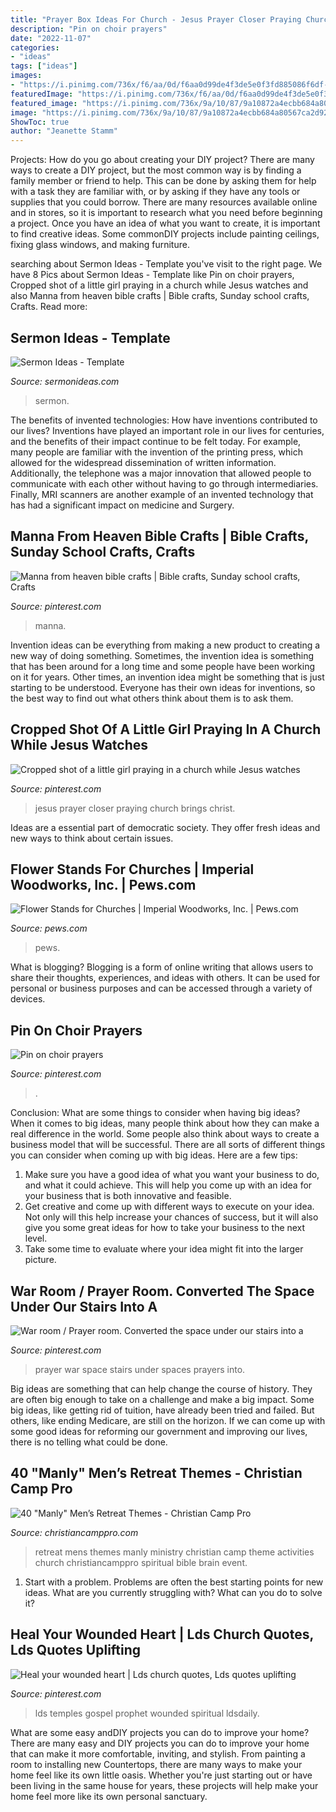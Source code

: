 ```yaml
---
title: "Prayer Box Ideas For Church - Jesus Prayer Closer Praying Church Brings Christ"
description: "Pin on choir prayers"
date: "2022-11-07"
categories:
- "ideas"
tags: ["ideas"]
images:
- "https://i.pinimg.com/736x/f6/aa/0d/f6aa0d99de4f3de5e0f3fd885086f6df--prayer-room-a-prayer.jpg?b=t"
featuredImage: "https://i.pinimg.com/736x/f6/aa/0d/f6aa0d99de4f3de5e0f3fd885086f6df--prayer-room-a-prayer.jpg?b=t"
featured_image: "https://i.pinimg.com/736x/9a/10/87/9a10872a4ecbb684a80567ca2d929b5d.jpg"
image: "https://i.pinimg.com/736x/9a/10/87/9a10872a4ecbb684a80567ca2d929b5d.jpg"
ShowToc: true
author: "Jeanette Stamm"
---
```



Projects: How do you go about creating your DIY project?
There are many ways to create a DIY project, but the most common way is by finding a family member or friend to help. This can be done by asking them for help with a task they are familiar with, or by asking if they have any tools or supplies that you could borrow. There are many resources available online and in stores, so it is important to research what you need before beginning a project. Once you have an idea of what you want to create, it is important to find creative ideas. Some commonDIY projects include painting ceilings, fixing glass windows, and making furniture.

	

		
searching about Sermon Ideas - Template you've visit to the right page. We have 8 Pics about Sermon Ideas - Template like Pin on choir prayers, Cropped shot of a little girl praying in a church while Jesus watches and also Manna from heaven bible crafts | Bible crafts, Sunday school crafts, Crafts. Read more:
		
    
## Sermon Ideas - Template

<img loading=lazy src="http://www.sermonideas.com/catalog/thumbnail/th_3d057283-a643-4.jpg" onerror="this.onerror=null;this.src='https://tse1.mm.bing.net/th?id=OIP.r1Un03woLZbXxMGn8sWkMwAAAA&amp;pid=15.1';" alt="Sermon Ideas - Template">

_Source: sermonideas.com_

>sermon. 

	

The benefits of invented technologies: How have inventions contributed to our lives?
Inventions have played an important role in our lives for centuries, and the benefits of their impact continue to be felt today. For example, many people are familiar with the invention of the printing press, which allowed for the widespread dissemination of written information. Additionally, the telephone was a major innovation that allowed people to communicate with each other without having to go through intermediaries. Finally, MRI scanners are another example of an invented technology that has had a significant impact on medicine and Surgery.

    
## Manna From Heaven Bible Crafts | Bible Crafts, Sunday School Crafts, Crafts

<img loading=lazy src="https://i.pinimg.com/736x/91/5f/e0/915fe0ea67ee69540e9699aa713907fa.jpg" onerror="this.onerror=null;this.src='https://tse3.mm.bing.net/th?id=OIP.XY2BztbzGKLYFGmbj_QrZAHaJ4&amp;pid=15.1';" alt="Manna from heaven bible crafts | Bible crafts, Sunday school crafts, Crafts">

_Source: pinterest.com_

>manna. 

	

Invention ideas can be everything from making a new product to creating a new way of doing something. Sometimes, the invention idea is something that has been around for a long time and some people have been working on it for years. Other times, an invention idea might be something that is just starting to be understood. Everyone has their own ideas for inventions, so the best way to find out what others think about them is to ask them.

    
## Cropped Shot Of A Little Girl Praying In A Church While Jesus Watches

<img loading=lazy src="https://i.pinimg.com/736x/9a/10/87/9a10872a4ecbb684a80567ca2d929b5d.jpg" onerror="this.onerror=null;this.src='https://tse2.mm.bing.net/th?id=OIP.9hgtdSumMCm3nydFiJYiiQHaE8&amp;pid=15.1';" alt="Cropped shot of a little girl praying in a church while Jesus watches">

_Source: pinterest.com_

>jesus prayer closer praying church brings christ. 

	

Ideas are a essential part of democratic society. They offer fresh ideas and new ways to think about certain issues. 

    
## Flower Stands For Churches | Imperial Woodworks, Inc. | Pews.com

<img loading=lazy src="https://www.pews.com/userfiles/image/furniture/900-series/900-FlowerStand.jpg" onerror="this.onerror=null;this.src='https://tse1.mm.bing.net/th?id=OIP.2pyLUx6dA5SzDGT6wgZHdwHaLH&amp;pid=15.1';" alt="Flower Stands for Churches | Imperial Woodworks, Inc. | Pews.com">

_Source: pews.com_

>pews. 

	

What is blogging?
Blogging is a form of online writing that allows users to share their thoughts, experiences, and ideas with others. It can be used for personal or business purposes and can be accessed through a variety of devices.

    
## Pin On Choir Prayers

<img loading=lazy src="https://i.pinimg.com/736x/14/09/39/14093925622307b931fbde1bc1bb6d77.jpg" onerror="this.onerror=null;this.src='https://tse4.mm.bing.net/th?id=OIP.UBluAo0dkl1x8Do_QBPLwwAAAA&amp;pid=15.1';" alt="Pin on choir prayers">

_Source: pinterest.com_

>. 

	

Conclusion: What are some things to consider when having big ideas?
When it comes to big ideas, many people think about how they can make a real difference in the world. Some people also think about ways to create a business model that will be successful. There are all sorts of different things you can consider when coming up with big ideas. Here are a few tips: 
1) Make sure you have a good idea of what you want your business to do, and what it could achieve. This will help you come up with an idea for your business that is both innovative and feasible. 
2) Get creative and come up with different ways to execute on your idea. Not only will this help increase your chances of success, but it will also give you some great ideas for how to take your business to the next level. 
3) Take some time to evaluate where your idea might fit into the larger picture.

    
## War Room / Prayer Room. Converted The Space Under Our Stairs Into A

<img loading=lazy src="https://i.pinimg.com/736x/f6/aa/0d/f6aa0d99de4f3de5e0f3fd885086f6df--prayer-room-a-prayer.jpg?b=t" onerror="this.onerror=null;this.src='https://tse3.mm.bing.net/th?id=OIP.eBvIYgAjhPPupblVzMh2YAHaJ4&amp;pid=15.1';" alt="War room / Prayer room. Converted the space under our stairs into a">

_Source: pinterest.com_

>prayer war space stairs under spaces prayers into. 

	

Big ideas are something that can help change the course of history. They are often big enough to take on a challenge and make a big impact. Some big ideas, like getting rid of tuition, have already been tried and failed. But others, like ending Medicare, are still on the horizon. If we can come up with some good ideas for reforming our government and improving our lives, there is no telling what could be done.

    
## 40 &quot;Manly&quot; Men’s Retreat Themes - Christian Camp Pro

<img loading=lazy src="https://christiancamppro.com/wp-content/uploads/2013/11/40-manly-mens-retreat-themes1.jpg" onerror="this.onerror=null;this.src='https://tse1.mm.bing.net/th?id=OIP.zn3dCTcolKv1J4hRyLWqtQHaEJ&amp;pid=15.1';" alt="40 &quot;Manly&quot; Men’s Retreat Themes - Christian Camp Pro">

_Source: christiancamppro.com_

>retreat mens themes manly ministry christian camp theme activities church christiancamppro spiritual bible brain event. 

	

1. Start with a problem. Problems are often the best starting points for new ideas. What are you currently struggling with? What can you do to solve it? 

    
## Heal Your Wounded Heart | Lds Church Quotes, Lds Quotes Uplifting

<img loading=lazy src="https://i.pinimg.com/736x/a7/1f/65/a71f65da737a4163423252098aa79dd7.jpg" onerror="this.onerror=null;this.src='https://tse2.mm.bing.net/th?id=OIP.Ib8hIcLn82wQNTfDqCN1xwHaHS&amp;pid=15.1';" alt="Heal your wounded heart | Lds church quotes, Lds quotes uplifting">

_Source: pinterest.com_

>lds temples gospel prophet wounded spiritual ldsdaily. 

	

What are some easy andDIY projects you can do to improve your home?
There are many easy and DIY projects you can do to improve your home that can make it more comfortable, inviting, and stylish. From painting a room to installing new Countertops, there are many ways to make your home feel like its own little oasis. Whether you're just starting out or have been living in the same house for years, these projects will help make your home feel more like its own personal sanctuary.

